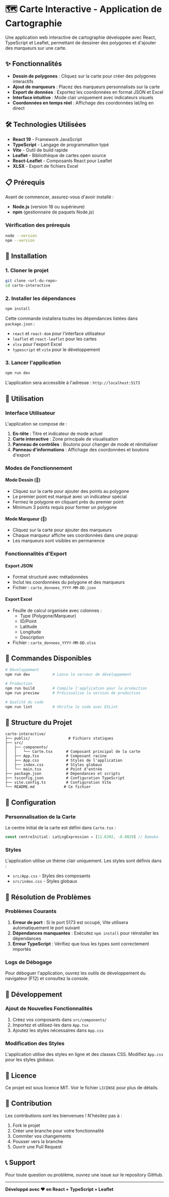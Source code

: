 # 🗺️ Carte Interactive - Application de Cartographie

Une application web interactive de cartographie développée avec React, TypeScript et Leaflet, permettant de dessiner des polygones et d'ajouter des marqueurs sur une carte.

## ✨ Fonctionnalités

- **Dessin de polygones** : Cliquez sur la carte pour créer des polygones interactifs
- **Ajout de marqueurs** : Placez des marqueurs personnalisés sur la carte
- **Export de données** : Exportez les coordonnées en format JSON et Excel
- **Interface intuitive** : Mode clair uniquement avec indicateurs visuels
- **Coordonnées en temps réel** : Affichage des coordonnées lat/lng en direct

## 🛠️ Technologies Utilisées

- **React 19** - Framework JavaScript
- **TypeScript** - Langage de programmation typé
- **Vite** - Outil de build rapide
- **Leaflet** - Bibliothèque de cartes open source
- **React-Leaflet** - Composants React pour Leaflet
- **XLSX** - Export de fichiers Excel

## 📋 Prérequis

Avant de commencer, assurez-vous d'avoir installé :

- **Node.js** (version 18 ou supérieure)
- **npm** (gestionnaire de paquets Node.js)

### Vérification des prérequis

```bash
node --version
npm --version
```

## 🚀 Installation

### 1. Cloner le projet

```bash
git clone <url-du-repo>
cd carte-interactive
```

### 2. Installer les dépendances

```bash
npm install
```

Cette commande installera toutes les dépendances listées dans `package.json` :
- `react` et `react-dom` pour l'interface utilisateur
- `leaflet` et `react-leaflet` pour les cartes
- `xlsx` pour l'export Excel
- `typescript` et `vite` pour le développement

### 3. Lancer l'application

```bash
npm run dev
```

L'application sera accessible à l'adresse : `http://localhost:5173`

## 📖 Utilisation

### Interface Utilisateur

L'application se compose de :

1. **En-tête** : Titre et indicateur de mode actuel
2. **Carte interactive** : Zone principale de visualisation
3. **Panneau de contrôles** : Boutons pour changer de mode et réinitialiser
4. **Panneau d'informations** : Affichage des coordonnées et boutons d'export

### Modes de Fonctionnement

#### Mode Dessin (🔵)
- Cliquez sur la carte pour ajouter des points au polygone
- Le premier point est marqué avec un indicateur spécial
- Fermez le polygone en cliquant près du premier point
- Minimum 3 points requis pour former un polygone

#### Mode Marqueur (📍)
- Cliquez sur la carte pour ajouter des marqueurs
- Chaque marqueur affiche ses coordonnées dans une popup
- Les marqueurs sont visibles en permanence

### Fonctionnalités d'Export

#### Export JSON
- Format structuré avec métadonnées
- Inclut les coordonnées du polygone et des marqueurs
- Fichier : `carte_donnees_YYYY-MM-DD.json`

#### Export Excel
- Feuille de calcul organisée avec colonnes :
  - Type (Polygone/Marqueur)
  - ID/Point
  - Latitude
  - Longitude
  - Description
- Fichier : `carte_donnees_YYYY-MM-DD.xlsx`

## 🎯 Commandes Disponibles

```bash
# Développement
npm run dev          # Lance le serveur de développement

# Production
npm run build        # Compile l'application pour la production
npm run preview      # Prévisualise la version de production

# Qualité du code
npm run lint         # Vérifie le code avec ESLint
```

## 📁 Structure du Projet

```
carte-interactive/
├── public/                 # Fichiers statiques
├── src/
│   ├── components/
│   │   └── Carte.tsx      # Composant principal de la carte
│   ├── App.tsx            # Composant racine
│   ├── App.css            # Styles de l'application
│   ├── index.css          # Styles globaux
│   └── main.tsx           # Point d'entrée
├── package.json           # Dépendances et scripts
├── tsconfig.json          # Configuration TypeScript
├── vite.config.ts         # Configuration Vite
└── README.md             # Ce fichier
```

## 🔧 Configuration

### Personnalisation de la Carte

Le centre initial de la carte est défini dans `Carte.tsx` :

```typescript
const centreInitial: LatLngExpression = [12.6392, -8.0029] // Bamako
```

### Styles

L'application utilise un thème clair uniquement. Les styles sont définis dans :
- `src/App.css` - Styles des composants
- `src/index.css` - Styles globaux

## 🐛 Résolution de Problèmes

### Problèmes Courants

1. **Erreur de port** : Si le port 5173 est occupé, Vite utilisera automatiquement le port suivant
2. **Dépendances manquantes** : Exécutez `npm install` pour réinstaller les dépendances
3. **Erreur TypeScript** : Vérifiez que tous les types sont correctement importés

### Logs de Débogage

Pour déboguer l'application, ouvrez les outils de développement du navigateur (F12) et consultez la console.

## 📝 Développement

### Ajout de Nouvelles Fonctionnalités

1. Créez vos composants dans `src/components/`
2. Importez et utilisez-les dans `App.tsx`
3. Ajoutez les styles nécessaires dans `App.css`

### Modification des Styles

L'application utilise des styles en ligne et des classes CSS. Modifiez `App.css` pour les styles globaux.

## 📄 Licence

Ce projet est sous licence MIT. Voir le fichier `LICENSE` pour plus de détails.

## 🤝 Contribution

Les contributions sont les bienvenues ! N'hésitez pas à :
1. Fork le projet
2. Créer une branche pour votre fonctionnalité
3. Commiter vos changements
4. Pousser vers la branche
5. Ouvrir une Pull Request

## 📞 Support

Pour toute question ou problème, ouvrez une issue sur le repository GitHub.

---

**Développé avec ❤️ en React + TypeScript + Leaflet**